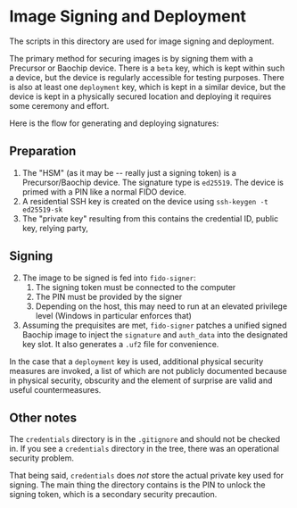 # Image Signing and Deployment

The scripts in this directory are used for image signing and deployment.

The primary method for securing images is by signing them with a Precursor or Baochip device. There is a `beta` key, which is kept within such a device, but the device is regularly accessible for testing purposes. There is also at least one `deployment` key, which is kept in a similar device, but the device is kept in a physically secured location and deploying it requires some ceremony and effort.

Here is the flow for generating and deploying signatures:

## Preparation
1. The "HSM" (as it may be -- really just a signing token) is a Precursor/Baochip device. The signature type is `ed25519`. The device is primed with a PIN like a normal FIDO device.
1. A residential SSH key is created on the device using `ssh-keygen -t ed25519-sk`
1. The "private key" resulting from this contains the credential ID, public key, relying party,

## Signing
2. The image to be signed is fed into `fido-signer`:
   1. The signing token  must be connected to the computer
   2. The PIN must be provided by the signer
   3. Depending on the host, this may need to run at an elevated privilege level (Windows in particular enforces that)
3. Assuming the prequisites are met, `fido-signer` patches a unified signed Baochip image to inject the `signature` and `auth_data` into the designated key slot. It also generates a `.uf2` file for convenience.

In the case that a `deployment` key is used, additional physical security measures are invoked, a list of which are not publicly documented because in physical security, obscurity and the element of surprise are valid and useful countermeasures.

## Other notes

The `credentials` directory is in the `.gitignore` and should not be checked in. If you see a `credentials` directory in the tree, there was an operational security problem.

That being said, `credentials` does *not* store the actual private key used for signing. The main thing the directory contains is the PIN to unlock the signing token, which is a secondary security precaution.

